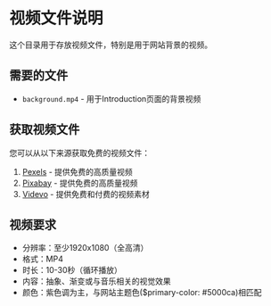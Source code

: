 # 视频文件说明

这个目录用于存放视频文件，特别是用于网站背景的视频。

## 需要的文件

- `background.mp4` - 用于Introduction页面的背景视频

## 获取视频文件

您可以从以下来源获取免费的视频文件：

1. [Pexels](https://www.pexels.com/videos/) - 提供免费的高质量视频
2. [Pixabay](https://pixabay.com/videos/) - 提供免费的高质量视频
3. [Videvo](https://www.videvo.net/) - 提供免费和付费的视频素材

## 视频要求

- 分辨率：至少1920x1080（全高清）
- 格式：MP4
- 时长：10-30秒（循环播放）
- 内容：抽象、渐变或与音乐相关的视觉效果
- 颜色：紫色调为主，与网站主题色($primary-color: #5000ca)相匹配